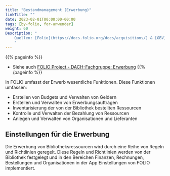 ```yaml
---
title: "Bestandmanagement (Erwerbung)"
linkTitle: ""
date: 2023-02-01T00:00:00-00:00
tags: [by-folio, for-anwender]
weight: 60
Description: "
    Quellen: [Folio](https://docs.folio.org/docs/acquisitions/) & [GBV](https://info.gbv.de/pages/viewpage.action?pageId=839188620)
    "
---
```


{{% pageinfo %}}
-   Siehe auch [FOLIO Project - DACH-Fachgruppe: Erwerbung](https://wiki.folio.org/display/Deutsche/D-Erwerbung)
{{% /pageinfo %}}

In FOLIO umfasst der Erwerb wesentliche Funktionen. Diese Funktionen umfassen:

-   Erstellen von Budgets und Verwalten von Geldern
-   Erstellen und Verwalten von Erwerbungsaufträgen
-   Inventarisierung der von der Bibliothek bestellten Ressourcen
-   Kontrolle und Verwalten der Bezahlung von Ressourcen
-   Anlegen und Verwalten von Organisationen und Lieferanten

## Einstellungen für die Erwerbung

Die Erwerbung von Bibliotheksressourcen wird durch eine Reihe von Regeln und Richtlinien geregelt. Diese Regeln und Richtlinien werden von der Bibliothek festgelegt und in den Bereichen Finanzen, Rechnungen, Bestellungen und Organisationen in der App Einstellungen von FOLIO implementiert.
